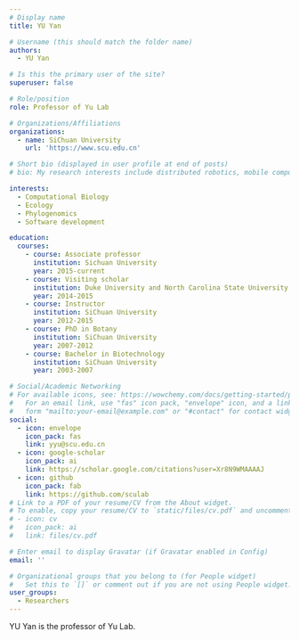 ```yaml
---
# Display name
title: YU Yan

# Username (this should match the folder name)
authors:
  - YU Yan

# Is this the primary user of the site?
superuser: false

# Role/position
role: Professor of Yu Lab

# Organizations/Affiliations
organizations:
  - name: SiChuan University
    url: 'https://www.scu.edu.cn'

# Short bio (displayed in user profile at end of posts)
# bio: My research interests include distributed robotics, mobile computing and programmable matter.

interests:
  - Computational Biology
  - Ecology
  - Phylogenomics
  - Software development

education:
  courses:
    - course: Associate professor
      institution: Sichuan University
      year: 2015-current
    - course: Visiting scholar
      institution: Duke University and North Carolina State University
      year: 2014-2015
    - course: Instructor
      institution: SiChuan University
      year: 2012-2015
    - course: PhD in Botany
      institution: SiChuan University
      year: 2007-2012
    - course: Bachelor in Biotechnology
      institution: SiChuan University
      year: 2003-2007

# Social/Academic Networking
# For available icons, see: https://wowchemy.com/docs/getting-started/page-builder/#icons
#   For an email link, use "fas" icon pack, "envelope" icon, and a link in the
#   form "mailto:your-email@example.com" or "#contact" for contact widget.
social:
  - icon: envelope
    icon_pack: fas
    link: yyu@scu.edu.cn
  - icon: google-scholar
    icon_pack: ai
    link: https://scholar.google.com/citations?user=Xr8N9WMAAAAJ
  - icon: github
    icon_pack: fab
    link: https://github.com/sculab
# Link to a PDF of your resume/CV from the About widget.
# To enable, copy your resume/CV to `static/files/cv.pdf` and uncomment the lines below.
# - icon: cv
#   icon_pack: ai
#   link: files/cv.pdf

# Enter email to display Gravatar (if Gravatar enabled in Config)
email: ''

# Organizational groups that you belong to (for People widget)
#   Set this to `[]` or comment out if you are not using People widget.
user_groups:
  - Researchers
---
```


YU Yan is the professor of Yu Lab.
